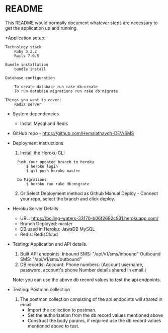 # README

This README would normally document whatever steps are necessary to get the
application up and running.

*Application setup:

	Technology stack
		Ruby 3.2.2
		Rails 7.0.5

	Bundle installation
		bundle install

	Database configuration

		To create database run rake db:create
		To run database migrations run rake db:migrate

	Things you want to cover:
		Redis server


* System dependencies
    - Install Mysql and Redis

* GitHub repo - https://github.com/Hemalathavdh-DEV/SMS

* Deployment instructions
    1)   Install the Heroku CLI
        
        Push Your updated branch to heroku
            $ heroku login
            $ git push heroku master

        Do Migrations
            $ heroku run rake db:migrate

    2) Or Select Deployment method as Github
        Manual Deploy - Connect your repo, select the branch and click deploy.

* Heroku Server Details
    - URL: https://boiling-waters-33170-b06f2682c931.herokuapp.com/
    - Branch Deployed: master
    - DB used in Heroku: JawsDB MySQL
    - Redis: RedisCloud

* Testing: Application and API details.
    1)  Built API endpoints:
            Inbound SMS: "/api/v1/sms/inbound"
            Outbound SMS: "/api/v1/sms/outbound"
    2)  DB records:
            Account: <username> <password>
            Phone numbers: <account username> <phone numbers>
            (Account username, password, account's phone Number details shared in email.)

    Note: you can use the above db record values to test the api endpoints.

* Testing: Postman collection
    1)  The postman collection consisting of the api endpoints will shared in email.
        - Import the collection to postman.
        - Set the authorization  from the db record values mentioned above
        - Construct the body params, if required use the db record values mentioned above to test.
  


